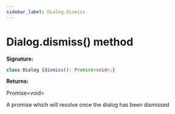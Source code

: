 ```yaml
---
sidebar_label: Dialog.dismiss
---
```

# Dialog.dismiss() method

**Signature:**

```typescript
class Dialog {dismiss(): Promise<void>;}
```
**Returns:**

Promise&lt;void&gt;

A promise which will resolve once the dialog has been dismissed


